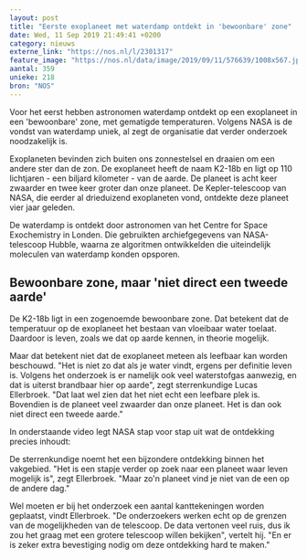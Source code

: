 ```yaml
---
layout: post
title: "Eerste exoplaneet met waterdamp ontdekt in 'bewoonbare' zone"
date: Wed, 11 Sep 2019 21:49:41 +0200
category: nieuws
externe_link: "https://nos.nl/l/2301317"
feature_image: "https://nos.nl/data/image/2019/09/11/576639/1008x567.jpg"
aantal: 359
unieke: 218
bron: "NOS"
---
```


<p>Voor het eerst hebben astronomen waterdamp ontdekt op een exoplaneet in een 'bewoonbare' zone, met gematigde temperaturen. Volgens NASA is de vondst van waterdamp uniek, al zegt de organisatie dat verder onderzoek noodzakelijk is.</p>
<p>Exoplaneten bevinden zich buiten ons zonnestelsel en draaien om een andere ster dan de zon. De exoplaneet heeft de naam K2-18b en ligt op 110 lichtjaren - een biljard kilometer - van de aarde. De planeet is acht keer zwaarder en twee keer groter dan onze planeet. De Kepler-telescoop van NASA, die eerder al drieduizend exoplaneten vond, ontdekte deze planeet vier jaar geleden.</p>
<p>De waterdamp is ontdekt door astronomen van het Centre for Space Exochemistry in Londen. Die gebruikten archiefgegevens van NASA-telescoop Hubble, waarna ze algoritmen ontwikkelden die uiteindelijk moleculen van waterdamp konden opsporen.</p>
<h2>Bewoonbare zone, maar 'niet direct een tweede aarde'</h2>
<p>De K2-18b ligt in een zogenoemde bewoonbare zone. Dat betekent dat de temperatuur op de exoplaneet het bestaan van vloeibaar water toelaat. Daardoor is leven, zoals we dat op aarde kennen, in theorie mogelijk.</p>
<p>Maar dat betekent niet dat de exoplaneet meteen als leefbaar kan worden beschouwd. "Het is niet zo dat als je water vindt, ergens per definitie leven is. Volgens het onderzoek is er namelijk ook veel waterstofgas aanwezig, en dat is uiterst brandbaar hier op aarde", zegt sterrenkundige Lucas Ellerbroek. "Dat laat wel zien dat het niet echt een leefbare plek is. Bovendien is de planeet veel zwaarder dan onze planeet. Het is dan ook niet direct een tweede aarde."</p>
<p>In onderstaande video legt NASA stap voor stap uit wat de ontdekking precies inhoudt:</p>
<p>De sterrenkundige noemt het een bijzondere ontdekking binnen het vakgebied. "Het is een stapje verder op zoek naar een planeet waar leven mogelijk is", zegt Ellerbroek. "Maar zo'n planeet vind je niet van de een op de andere dag."</p>
<p>Wel moeten er bij het onderzoek een aantal kanttekeningen worden geplaatst, vindt Ellerbroek. "De onderzoekers werken echt op de grenzen van de mogelijkheden van de telescoop. De data vertonen veel ruis, dus ik zou het graag met een grotere telescoop willen bekijken", vertelt hij. "En er is zeker extra bevestiging nodig om deze ontdekking hard te maken."</p>
